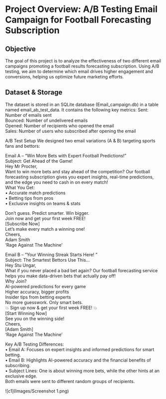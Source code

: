 # Project Overview: A/B Testing Email Campaign for Football Forecasting Subscription

## Objective
The goal of this project is to analyze the effectiveness of two different email campaigns promoting a football results forecasting subscription. Using A/B testing, we aim to determine which email drives higher engagement and conversions, helping us optimize future marketing efforts. 

## Dataset & Storage
The dataset is stored in an SQLite database (Email_campaign.db) in a table named email_ab_test_data. It contains the following key metrics:
Sent: Number of emails sent   
Bounced: Number of undelivered emails  
Opened: Number of recipients who opened the email  
Sales: Number of users who subscribed after opening the email  

A/B Test Setup
We designed two email variations (A & B) targeting sports fans and bettors:

Email A – “Win More Bets with Expert Football Predictions!”  
Subject: Get Ahead of the Game!   
Hey Mr Procter,  
Want to win more bets and stay ahead of the competition? Our football forecasting subscription gives you expert insights, real-time predictions, and the edge you need to cash in on every match!  
What You Get:  
•	Accurate match predictions  
•	Betting tips from pros  
•	Exclusive insights on teams & stats 
 
 
Don’t guess. Predict smarter. Win bigger.  
Join now and get your first week FREE!  
[Subscribe Now]  
Let’s make every match a winning one!   
Cheers,  
Adam Smith    
‘Rage Against The Machine’  



Email B – “Your Winning Streak Starts Here! ”  
Subject: The Smartest Bettors Use This…   
Hey Stu Ungar,  
What if you never placed a bad bet again? Our football forecasting service helps you make data-driven bets that actually pay off!  
Why Join?  
 AI-powered predictions for every game  
 Higher accuracy, bigger profits  
 Insider tips from betting experts  
No more guesswork. Only smart bets.  
💥 Sign up now & get your first week FREE! 💥  
[Start Winning Now]  
See you on the winning side!   
Cheers,  
[Adam Smith]  
‘Rage Against The Machine’  


Key A/B Testing Differences:  
•	Email A: Focuses on expert insights and informed predictions for smart betting.  
•	Email B: Highlights AI-powered accuracy and the financial benefits of subscribing.  
•	Subject Lines: One is about winning more bets, while the other hints at an exclusive edge.    
Both emails were sent to different random groups of recipients.


![c1](Images/Screenshot 1.png)



